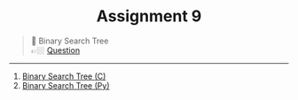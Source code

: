 <h1 align="center"> Assignment 9 </h1>

> 💠 Binary Search Tree<br> 👉🏼 [Question](https://github.com/saha-indranil/DSA01/blob/main/Questions/Assignment-9%40DSALAB.txt)

---

1. [Binary Search Tree (C)](https://github.com/saha-indranil/DSA01/blob/main/Binary%20Tree/C%20Programs/BST.c)
1. [Binary Search Tree (Py)](https://github.com/saha-indranil/DSA01/blob/main/Binary%20Tree/Python%20Programs/BST.py)
